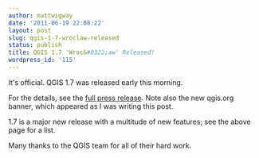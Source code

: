 ```yaml
---
author: mattwigway
date: '2011-06-19 22:08:22'
layout: post
slug: qgis-1-7-wroclaw-released
status: publish
title: QGIS 1.7 'Wroc&#0322;aw' Released!
wordpress_id: '115'
---
```


It's official. QGIS 1.7 was released early this morning.

For the details, see the [full press release](http://qgis.org/component/content/article/127-qgis-1-7-release.html). Note also the new qgis.org banner, which appeared as I was writing this post.

1\.7 is a major new release with a multitude of new features; see the above page for a list.

Many thanks to the QGIS team for all of their hard work.

